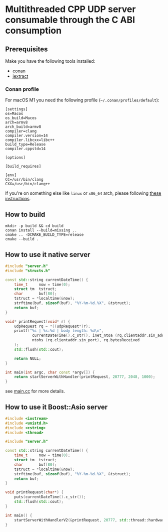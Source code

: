 # Multithreaded CPP UDP server consumable through the C ABI consumption

## Prerequisites

Make you have the following tools installed:
- [conan](https://conan.io/)
- [jextract](https://jdk.java.net/jextract/)

### Conan profile

For macOS M1 you need the following profile (`~/.conan/profiles/default`):
```text
[settings]
os=Macos
os_build=Macos
arch=armv8
arch_build=armv8
compiler=clang
compiler.version=14
compiler.libcxx=libc++
build_type=Release
compiler.cppstd=14

[options]

[build_requires]

[env]
CC=/usr/bin/clang
CXX=/usr/bin/clang++
```

If you're on something else like `linux` or `x86_64` arch, please following [these instructions](https://docs.conan.io/en/latest/reference/profiles.html).


## How to build

```shell
mkdir -p build && cd build
conan install --build=missing ..
cmake .. -DCMAKE_BUILD_TYPE=release
cmake --build .
```

## How to use it native server

```cpp
#include "server.h"
#include "structs.h"

const std::string currentDateTime() {
    time_t     now = time(0);
    struct tm  tstruct;
    char       buf[80];
    tstruct = *localtime(&now);
    strftime(buf, sizeof(buf), "%Y-%m-%d.%X", &tstruct);
    return buf;
}

void* printRequest(void* r) {
    udpRequest rq = *((udpRequest*)r);
    printf("%s | %s:%d | body length: %d\n", 
            currentDateTime().c_str(), inet_ntoa (rq.clientaddr.sin_addr),
            ntohs (rq.clientaddr.sin_port), rq.bytesReceived
    );
    std::flush(std::cout);

    return NULL;
}

int main(int argc, char const *argv[]) {
    return startServerWithHandler(printRequest, 20777, 2048, 1000);
}
```

see [main.cc](src/main.cc) for more details.


## How to use it Boost::Asio server

```cpp
#include <iostream>
#include <unistd.h>
#include <cstring>
#include <thread>

#include "server.h"

const std::string currentDateTime() {
    time_t     now = time(0);
    struct tm  tstruct;
    char       buf[80];
    tstruct = *localtime(&now);
    strftime(buf, sizeof(buf), "%Y-%m-%d.%X", &tstruct);
    return buf;
}

void printRequest(char*) {
    puts(currentDateTime().c_str());
    std::flush(std::cout);
}

int main() {
    startServerWithHandlerV2(&printRequest, 20777, std::thread::hardware_concurrency());
}
```

